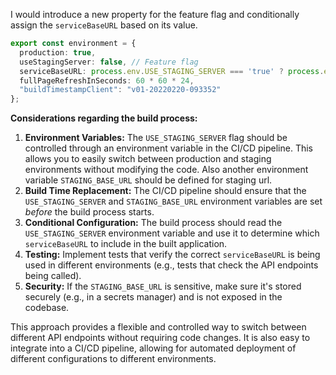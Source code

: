 I would introduce a new property for the feature flag and conditionally assign the `serviceBaseURL` based on its value.

```typescript
export const environment = {
  production: true,
  useStagingServer: false, // Feature flag
  serviceBaseURL: process.env.USE_STAGING_SERVER === 'true' ? process.env.STAGING_BASE_URL : ".",
  fullPageRefreshInSeconds: 60 * 60 * 24,
  "buildTimestampClient": "v01-20220220-093352"
};
```

**Considerations regarding the build process:**

1.  **Environment Variables:** The `USE_STAGING_SERVER` flag should be controlled through an environment variable in the CI/CD pipeline.  This allows you to easily switch between production and staging environments without modifying the code. Also another environment variable `STAGING_BASE_URL` should be defined for staging url.
2.  **Build Time Replacement:** The CI/CD pipeline should ensure that the `USE_STAGING_SERVER` and `STAGING_BASE_URL` environment variables are set *before* the build process starts.
3.  **Conditional Configuration:** The build process should read the `USE_STAGING_SERVER` environment variable and use it to determine which `serviceBaseURL` to include in the built application.
4. **Testing:** Implement tests that verify the correct `serviceBaseURL` is being used in different environments (e.g., tests that check the API endpoints being called).
5.  **Security:** If the `STAGING_BASE_URL` is sensitive, make sure it's stored securely (e.g., in a secrets manager) and is not exposed in the codebase.

This approach provides a flexible and controlled way to switch between different API endpoints without requiring code changes. It is also easy to integrate into a CI/CD pipeline, allowing for automated deployment of different configurations to different environments.